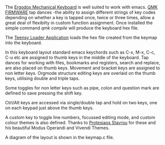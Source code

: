 The [Ergodox Mechanical Keyboard](https://www.ergodox.io) is well suited to work with emacs.
[QMK FIRMWARE](https://docs.qmk.fm) tap dances -the ability to assign different strings of
key codes depending on whether a key is tapped once, twice or three
times, allow a great deal of flexibilty in custom function
assignment. Once installed the simple command  _qmk compile_ will produce the keyboard hex
file.

The [Teensy Loader Application](https://www.pjrc.com/teensy/) loads the hex file created from the
keymap into the keyboard.

In this keyboard layout standard emacs keychords such as C-x, M-x,
C-c, C-u etc are assigned to thumb keys in the middle of the keyboard.
Tap dances for working with files, bookmarks and registers, search and
replace, are also placed on thumb keys. Movement and bracket keys are
assigned to non letter keys.  Orgmode structure editing keys are
overlaid on the thumb keys, utilising double and triple taps.

Some toggles for non letter keys such as pipe, colon and question mark
are defined to save pressing the shift key.

Ctrl/Alt keys are accessed via single/double tap and hold on two keys,
one on each keypad just above the thumb keys.

A custom key to toggle line numbers, focussed editing mode, and custom colour themes is also defined.
Thanks to [Protesiaos Stavrou](https://protesilaos.com) for these and his beautiful Modus Operandi and Vivendi Themes.

A diagram of the layout is shown in the keymap.c file.
